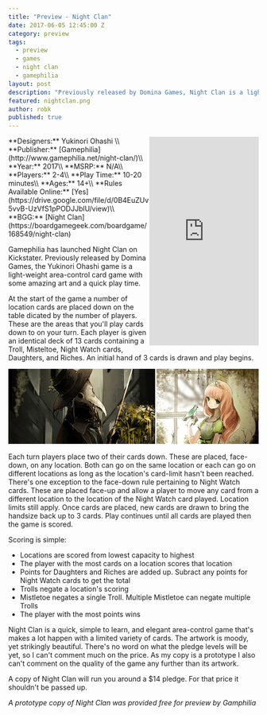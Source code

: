 ```yaml
---
title: "Preview - Night Clan"
date: 2017-06-05 12:45:00 Z
category: preview
tags:
  - preview
  - games
  - night clan
  - gamephilia
layout: post
description: "Previously released by Domina Games, Night Clan is a light-weight area-control card game with some amazing art and a quick play time."
featured: nightclan.png                                                                         
author: robk
published: true
---
```


<iframe style="float:right;" src="https://www.kickstarter.com/projects/1575902960/night-clan/widget/card.html?v=2" width="220" height="420" frameborder="0" scrolling="no"></iframe>
**Designers:** Yukinori Ohashi \\
**Publisher:** [Gamephilia](http://www.gamephilia.net/night-clan/)\\
**Year:** 2017\\
**MSRP:** N/A\\
**Players:** 2-4\\
**Play Time:** 10-20 minutes\\
**Ages:** 14+\\
**Rules Available Online:** [Yes](https://drive.google.com/file/d/0B4EuZUv5vvB-UzVfS1pPODJJblU/view)\\
**BGG:** [Night Clan](https://boardgamegeek.com/boardgame/168549/night-clan)

Gamephilia has launched Night Clan on Kickstater. Previously released by Domina Games, the Yukinori Ohashi game is a light-weight area-control card game with some amazing art and a quick play time.

At the start of the game a number of location cards are placed down on the table dicated by the number of players. These are the areas that you'll play cards down to on your turn. Each player is given an identical deck of 13 cards containing a Troll, Misteltoe, Night Watch cards, Daughters, and Riches. An initial hand of 3 cards is drawn and play begins.

![Night Clan Artwork](/images/nightclan/art.jpg)

Each turn players place two of their cards down. These are placed, face-down, on any location. Both can go on the same location or each can go on different locations as long as the location's card-limit hasn't been reached. There's one exception to the face-down rule pertaining to Night Watch cards. These are placed face-up and allow a player to move any card from a different location to the location of the Night Watch card played. Location limits still apply. Once cards are placed, new cards are drawn to bring the handsize back up to 3 cards. Play continues until all cards are played then the game is scored.

Scoring is simple:

* Locations are scored from lowest capacity to highest
* The player with the most cards on a location scores that location
* Points for Daughters and Riches are added up. Subract any points for Night Watch cards to get the total
* Trolls negate a location's scoring
* Mistletoe negates a single Troll. Multiple Mistletoe can negate multiple Trolls
* The player with the most points wins

Night Clan is a quick, simple to learn, and elegant area-control game that's makes a lot happen with a limited variety of cards. The artwork is moody, yet strikingly beautiful. There's no word on what the pledge levels will be yet, so I can't comment much on the price. As my copy is a prototype I also can't comment on the quality of the game any further than its artwork.

A copy of Night Clan will run you around a $14 pledge. For that price it shouldn't be passed up.

*A prototype copy of Night Clan was provided free for preview by Gamphilia*



